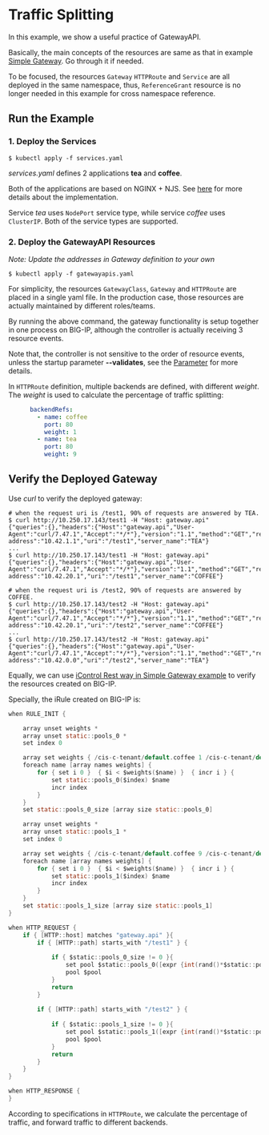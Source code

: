# Traffic Splitting

In this example, we show a useful practice of GatewayAPI.

Basically, the main concepts of the resources are same as that in example [Simple Gateway](../simple-gateway). Go through it if needed.

To be focused, the resources `Gateway` `HTTPRoute` and `Service` are all deployed in the same namespace, thus, `ReferenceGrant` resource is no longer needed in this example for cross namespace reference.

## Run the Example

### 1. Deploy the Services

```shell
$ kubectl apply -f services.yaml
```

*services.yaml* defines 2 applications **tea** and **coffee**.

Both of the applications are based on NGINX + NJS. See [here](../simple-gateway/README.md#1-deploy-the-service) for more details about the implementation.

Service *tea* uses `NodePort` service type, while service *coffee* uses `ClusterIP`. Both of the service types are supported.

### 2. Deploy the GatewayAPI Resources

*Note: Update the addresses in Gateway definition to your own*

```shell
$ kubectl apply -f gatewayapis.yaml
```

For simplicity, the resources `GatewayClass`, `Gateway` and `HTTPRoute` are placed in a single yaml file. In the production case, those resources are actually maintained by different roles/teams.

By running the above command, the gateway functionality is setup together in one process on BIG-IP, although the controller is actually receiving 3 resource events.

Note that, the controller is not sensitive to the order of resource events, unless the startup parameter **--validates**, see the [Parameter](https://gateway-api.f5se.io/deploy/parameters/) for more details.

In `HTTPRoute` definition, multiple backends are defined, with different *weight*. The *weight* is used to calculate the percentage of traffic splitting:

```yaml
      backendRefs:
        - name: coffee
          port: 80
          weight: 1
        - name: tea
          port: 80
          weight: 9
```

## Verify the Deployed Gateway

Use *curl* to verify the deployed gateway:

```shell
# when the request uri is /test1, 90% of requests are answered by TEA.
$ curl http://10.250.17.143/test1 -H "Host: gateway.api"
{"queries":{},"headers":{"Host":"gateway.api","User-Agent":"curl/7.47.1","Accept":"*/*"},"version":"1.1","method":"GET","remote-address":"10.42.1.1","uri":"/test1","server_name":"TEA"}
...
$ curl http://10.250.17.143/test1 -H "Host: gateway.api"
{"queries":{},"headers":{"Host":"gateway.api","User-Agent":"curl/7.47.1","Accept":"*/*"},"version":"1.1","method":"GET","remote-address":"10.42.20.1","uri":"/test1","server_name":"COFFEE"}
```

```shell
# when the request uri is /test2, 90% of requests are answered by COFFEE.
$ curl http://10.250.17.143/test2 -H "Host: gateway.api"
{"queries":{},"headers":{"Host":"gateway.api","User-Agent":"curl/7.47.1","Accept":"*/*"},"version":"1.1","method":"GET","remote-address":"10.42.20.1","uri":"/test2","server_name":"COFFEE"}
...
$ curl http://10.250.17.143/test2 -H "Host: gateway.api"
{"queries":{},"headers":{"Host":"gateway.api","User-Agent":"curl/7.47.1","Accept":"*/*"},"version":"1.1","method":"GET","remote-address":"10.42.0.0","uri":"/test2","server_name":"TEA"}
```

Equally, we can use [iControl Rest way in Simple Gateway example](../simple-gateway/README.md#verify-the-deployed-gateway) to verify the resources created on BIG-IP.

Specially, the iRule created on BIG-IP is: 

```c
when RULE_INIT {

    array unset weights *
    array unset static::pools_0 *
    set index 0

    array set weights { /cis-c-tenant/default.coffee 1 /cis-c-tenant/default.tea 9 }
    foreach name [array names weights] {
        for { set i 0 }  { $i < $weights($name) }  { incr i } {
            set static::pools_0($index) $name
            incr index
        }
    }
    set static::pools_0_size [array size static::pools_0]

    array unset weights *
    array unset static::pools_1 *
    set index 0

    array set weights { /cis-c-tenant/default.coffee 9 /cis-c-tenant/default.tea 1 }
    foreach name [array names weights] {
        for { set i 0 }  { $i < $weights($name) }  { incr i } {
            set static::pools_1($index) $name
            incr index
        }
    }
    set static::pools_1_size [array size static::pools_1]
}

when HTTP_REQUEST {
    if { [HTTP::host] matches "gateway.api" }{
        if { [HTTP::path] starts_with "/test1" } {
        
            if { $static::pools_0_size != 0 }{
                set pool $static::pools_0([expr {int(rand()*$static::pools_0_size)}])
                pool $pool
            }
            return
        }
        
        if { [HTTP::path] starts_with "/test2" } {
        
            if { $static::pools_1_size != 0 }{
                set pool $static::pools_1([expr {int(rand()*$static::pools_1_size)}])
                pool $pool
            }
            return
        }
    }
}

when HTTP_RESPONSE {
}

```

According to specifications in `HTTPRoute`, we calculate the percentage of traffic, and forward traffic to different backends. 
